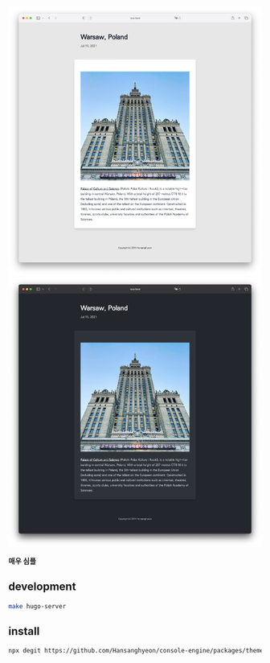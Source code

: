 <p align="center">
  <a href="https://github.com/Hansanghyeon/console-engine#gh-light-mode-only" target="_blank">
    <img src="./.github/preview-console-format-light.png" alt="console-engine" width="560">
  </a>
  <a href="https://github.com/Hansanghyeon/console-engine#gh-dark-mode-only" target="_blank">
    <img src="./.github/preview-console-format-dark.png" alt="Twin examples" width="560">
  </a>
</p>

**매우 심플**

## development

```sh
make hugo-server
```

## install

```sh
npx degit https://github.com/Hansanghyeon/console-engine/packages/theme console-engine
```